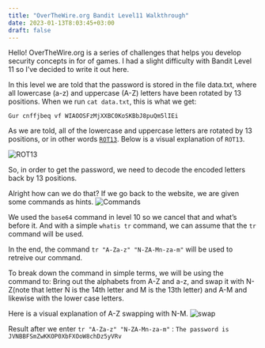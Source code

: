 ```yaml
---
title: "OverTheWire.org Bandit Level11 Walkthrough"
date: 2023-01-13T8:03:45+03:00
draft: false
---
```


Hello! OverTheWire.org is a series of challenges that helps you develop security concepts in for of games. I had a slight difficulty with Bandit Level 11 so I’ve decided to write it out here.

In this level we are told that the password is stored in the file data.txt, where all lowercase (a-z) and uppercase (A-Z) letters have been rotated by 13 positions. When we run ```cat data.txt```, this is what we get:

```Gur cnffjbeq vf WIAOOSFzMjXXBC0KoSKBbJ8puQm5lIEi```

As we are told, all of the lowercase and uppercase letters are rotated by 13 positions, or in other words [`ROT13`](https://simple.wikipedia.org/wiki/ROT13). Below is a visual explanation of ```ROT13```.

![ROT13](/first/41806.png)

So, in order to get the password, we need to decode the encoded letters back by 13 positions.

Alright how can we do that? If we go back to the website, we are given some commands as hints.
![Commands](/first/screenshot-2023-01-14-014526.png)

We used the ```base64``` command in level 10 so we cancel that and what’s before it. And with a simple ```whatis tr``` command, we can assume that the ```tr``` command will be used.

In the end, the command ```tr "A-Za-z" "N-ZA-Mn-za-m"``` will be used to retreive our command.

To break down the command in simple terms, we will be using the command to:
Bring out the alphabets from A-Z and a-z, and swap it with N-Z(note that letter N is the 14th letter and M is the 13th letter) and A-M and likewise with the lower case letters.

Here is a visual explanation of A-Z swapping with N-M.
![swap](/images/first/azswap.png)

Result after we enter ```tr "A-Za-z" "N-ZA-Mn-za-m"``` : 
```The password is JVNBBFSmZwKKOP0XbFXOoW8chDz5yVRv```
